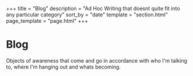 +++
title = "Blog"
description = "Ad Hoc Writing that doesnt quite fit into any particular category"
sort_by = "date"
template = "section.html"
page_template = "page.html"
+++

# Blog

Objects of awareness that come and go in accordance with who I'm talking to, where I'm hanging out and whats becoming. 